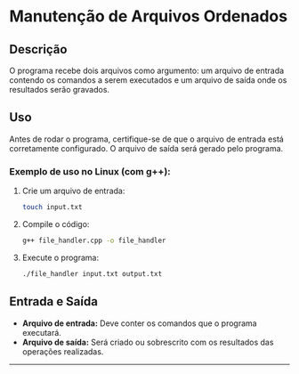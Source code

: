 # Manutenção de Arquivos Ordenados

## Descrição

O programa recebe dois arquivos como argumento: um arquivo de entrada contendo os comandos a serem executados e um arquivo de saída onde os resultados serão gravados.

## Uso

Antes de rodar o programa, certifique-se de que o arquivo de entrada está corretamente configurado. O arquivo de saída será gerado pelo programa.

### Exemplo de uso no Linux (com g++):

1. Crie um arquivo de entrada:
   ```bash
   touch input.txt
   ```

2. Compile o código:
   ```bash
   g++ file_handler.cpp -o file_handler
   ```

3. Execute o programa:
   ```bash
   ./file_handler input.txt output.txt
   ```

## Entrada e Saída

- **Arquivo de entrada:** Deve conter os comandos que o programa executará.
- **Arquivo de saída:** Será criado ou sobrescrito com os resultados das operações realizadas.

---
